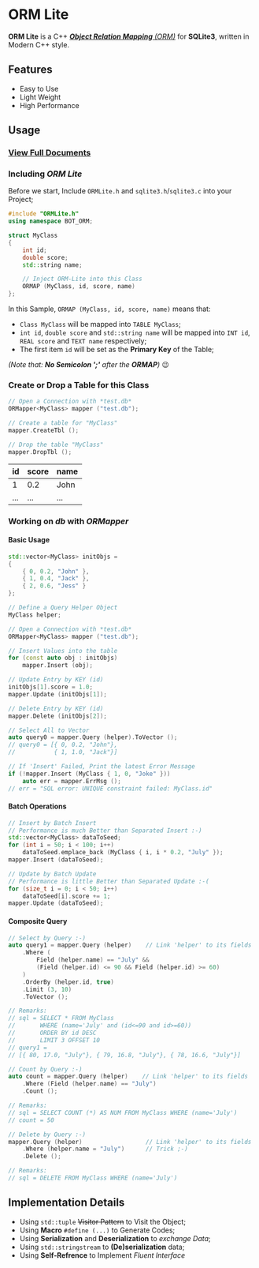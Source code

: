 # ORM Lite

**ORM Lite** is a C++ [_**Object Relation Mapping** (ORM)_](https://en.wikipedia.org/wiki/Object-relational_mapping) for **SQLite3**,
written in Modern C++ style.

## Features

- Easy to Use
- Light Weight
- High Performance

## Usage

### [View Full Documents](docs/ORM-Lite-doc.md)

### Including *ORM Lite*

Before we start,
Include `ORMLite.h` and `sqlite3.h`/`sqlite3.c` into your Project;

``` C++
#include "ORMLite.h"
using namespace BOT_ORM;

struct MyClass
{
    int id;
    double score;
    std::string name;

    // Inject ORM-Lite into this Class
    ORMAP (MyClass, id, score, name)
};
```

In this Sample, `ORMAP (MyClass, id, score, name)` means that:
- `Class MyClass` will be mapped into `TABLE MyClass`;
- `int id`, `double score` and `std::string name` will be mapped
  into `INT id`, `REAL score` and `TEXT name` respectively;
- The first item `id` will be set as the **Primary Key** of the Table;

_(Note that: **No Semicolon ';'** after the **ORMAP**)_ :wink:

### Create or Drop a Table for this Class

``` C++
// Open a Connection with *test.db*
ORMapper<MyClass> mapper ("test.db");

// Create a table for "MyClass"
mapper.CreateTbl ();

// Drop the table "MyClass"
mapper.DropTbl ();
```

| id| score| name|
|---|------|-----|
|  1|   0.2| John|
|...|   ...|  ...|

### Working on *db* with *ORMapper*

#### Basic Usage

``` C++
std::vector<MyClass> initObjs =
{
    { 0, 0.2, "John" },
    { 1, 0.4, "Jack" },
    { 2, 0.6, "Jess" }
};

// Define a Query Helper Object
MyClass helper;

// Open a Connection with *test.db*
ORMapper<MyClass> mapper ("test.db");

// Insert Values into the table
for (const auto obj : initObjs)
    mapper.Insert (obj);

// Update Entry by KEY (id)
initObjs[1].score = 1.0;
mapper.Update (initObjs[1]);

// Delete Entry by KEY (id)
mapper.Delete (initObjs[2]);

// Select All to Vector
auto query0 = mapper.Query (helper).ToVector ();
// query0 = [{ 0, 0.2, "John"},
//           { 1, 1.0, "Jack"}]

// If 'Insert' Failed, Print the latest Error Message
if (!mapper.Insert (MyClass { 1, 0, "Joke" }))
    auto err = mapper.ErrMsg ();
// err = "SQL error: UNIQUE constraint failed: MyClass.id"
```

#### Batch Operations

``` C++
// Insert by Batch Insert
// Performance is much Better than Separated Insert :-)
std::vector<MyClass> dataToSeed;
for (int i = 50; i < 100; i++)
    dataToSeed.emplace_back (MyClass { i, i * 0.2, "July" });
mapper.Insert (dataToSeed);

// Update by Batch Update
// Performance is little Better than Separated Update :-(
for (size_t i = 0; i < 50; i++)
    dataToSeed[i].score += 1;
mapper.Update (dataToSeed);
```

#### Composite Query

``` C++
// Select by Query :-)
auto query1 = mapper.Query (helper)    // Link 'helper' to its fields
    .Where (
        Field (helper.name) == "July" &&
        (Field (helper.id) <= 90 && Field (helper.id) >= 60)
    )
    .OrderBy (helper.id, true)
    .Limit (3, 10)
    .ToVector ();

// Remarks:
// sql = SELECT * FROM MyClass
//       WHERE (name='July' and (id<=90 and id>=60))
//       ORDER BY id DESC
//       LIMIT 3 OFFSET 10
// query1 =
// [{ 80, 17.0, "July"}, { 79, 16.8, "July"}, { 78, 16.6, "July"}]

// Count by Query :-)
auto count = mapper.Query (helper)    // Link 'helper' to its fields
    .Where (Field (helper.name) == "July")
    .Count ();

// Remarks:
// sql = SELECT COUNT (*) AS NUM FROM MyClass WHERE (name='July')
// count = 50

// Delete by Query :-)
mapper.Query (helper)                  // Link 'helper' to its fields
    .Where (helper.name = "July")      // Trick ;-)
    .Delete ();

// Remarks:
// sql = DELETE FROM MyClass WHERE (name='July')
```

## Implementation Details

- Using `std::tuple` ~~Visitor Pattern~~ to Visit the Object;
- Using **Macro** `#define (...)` to Generate Codes;
- Using **Serialization** and **Deserialization** to *exchange Data*;
- Using `std::stringstream` to **(De)serialization** data;
- Using **Self-Refrence** to Implement *Fluent Interface*

